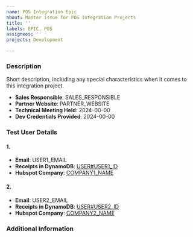 ```yaml
---
name: POS Integration Epic
about: Master issue for POS Integration Projects
title: ''
labels: EPIC, POS
assignees: ''
projects: Development

---
```


### Description

Short description, including any special characteristics when it comes to this integration project.

- **Sales Responsible**: SALES_RESPONSIBLE
- **Partner Website**: PARTNER_WEBSITE
- **Technical Meeting Held**: 2024-00-00
- **Dev Credentials Provided**: 2024-00-00

### Test User Details

#### 1.
- **Email**: USER1_EMAIL
- **Receipts in DynamoDB**: [USER#USER1_ID](https://eu-central-1.console.aws.amazon.com/dynamodbv2/home?region=eu-central-1#item-explorer?index=GSI1&operation=QUERY&pk=USER%USER1_ID&sk=RECEIPT&skComparator=BEGINS_WITH&sorting=DESC&table=dev-Hero)
- **Hubspot Company**: [COMPANY1_NAME](https://app.hubspot.com/contacts/7265974/record/0-2/HS1_ID)

#### 2.
- **Email**: USER2_EMAIL
- **Receipts in DynamoDB**: [USER#USER2_ID](https://eu-central-1.console.aws.amazon.com/dynamodbv2/home?region=eu-central-1#item-explorer?index=GSI1&operation=QUERY&pk=USER%USER2_ID&sk=RECEIPT&skComparator=BEGINS_WITH&sorting=DESC&table=dev-Hero)
- **Hubspot Company**: [COMPANY2_NAME](https://app.hubspot.com/contacts/7265974/record/0-2/HS2_ID)

### Additional Information

